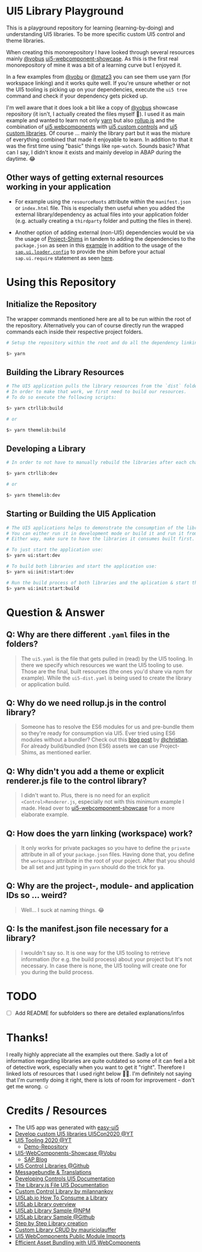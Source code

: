 # UI5 Library Playground

This is a playground repository for learning (learning-by-doing) and understanding UI5 libraries. To be more specific custom UI5 control and theme libraries.

When creating this monorepository I have looked through several resources mainly [@vobus](https://github.com/vobu) [ui5-webcomponent-showcase](https://github.com/vobu/ui5-webcomponents-showcase). As this is the first real monorepository of mine it was a bit of a learning curve but I enjoyed it.

In a few examples from [@vobu](https://github.com/vobu) or [@matz3](https://github.com/matz3/) you can see them use yarn (for workspace linking) and it works quite well. If you're unsure whether or not the UI5 tooling is picking up on your dependencies, execute the `ui5 tree` command and check if your dependency gets picked up.

I'm well aware that it does look a bit like a copy of [@vobus](https://github.com/vobu) showcase repository (it isn't, I actually created the files myself 👀). I used it as main example and wanted to learn not only [yarn](https://yarnpkg.com/) but also [rollup.js](https://rollupjs.org/guide/en/) and the combination of [ui5 webcomponents](https://sap.github.io/ui5-webcomponents/) with [ui5 custom controls](https://sapui5.hana.ondemand.com/#/topic/8dcab0011d274051808f959800cabf9f) and [ui5 custom libraries](https://github.com/SAP/openui5/blob/dc225e1c87bcdfe64e6c67972f6a7bd561cc00d7/docs/controllibraries.md). Of course ... mainly the library part but it was the mixture of everything combined that made it enjoyable to learn. In addition to that it was the first time using "basic" things like `npm-watch`. Sounds basic? What can I say, I didn't know it exists and mainly develop in ABAP during the daytime. 😂

## Other ways of getting external resources working in your application

- For example using the `resourceRoots` attribute within the `manifest.json` or `index.html` file. This is especially then useful when you added the external library/dependency as actual files into your application folder (e.g. actually creating a `thirdparty` folder and putting the files in there).

- Another option of adding external (non-UI5) dependencies would be via the usage of [Project-Shims](https://sap.github.io/ui5-tooling/pages/extensibility/ProjectShims/) in tandem to adding the dependencies to the `package.json` as seen in this [example](https://github.com/matz3/ui5con20-ui5-tooling/blob/master/demo-project/packages/library/ui5.yaml) in addition to the usage of the [`sap.ui.loader.config`](https://openui5.hana.ondemand.com/api/sap.ui.loader#overview) to provide the shim before your actual `sap.ui.require` statement as seen [here](https://github.com/matz3/ui5con20-ui5-tooling/blob/master/demo-project/packages/library/src/ui5con20/library/Chart.js).

# Using this Repository

## Initialize the Repository

The wrapper commands mentioned here are all to be run within the root of the repository. Alternatively you can of course directly run the wrapped commands each inside their respective project folders.

```sh
# Setup the repository within the root and do all the dependency linking.

$> yarn
```

## Building the Library Resources

```bash
# The UI5 application pulls the library resources from the `dist` folder.
# In order to make that work, we first need to build our resources.
# To do so execute the following scripts:

$> yarn ctrllib:build 

# or

$> yarn themelib:build
```

## Developing a Library

```bash
# In order to not have to manually rebuild the libraries after each change use:

$> yarn ctrllib:dev

# or

$> yarn themelib:dev
```

## Starting or Building the UI5 Application

```bash
# The UI5 applications helps to demonstrate the consumption of the libraries.
# You can either run it in development mode or build it and run it from the `dist` folder. 
# Either way, make sure to have the libraries it consumes built first.

# To just start the application use:
$> yarn ui:start:dev

# To build both libraries and start the application use:
$> yarn ui:init:start:dev

# Run the build process of both libraries and the aplication & start the built application:
$> yarn ui:init:start:build
```

# Question & Answer

## Q: Why are there different `.yaml` files in the folders?

> The `ui5.yaml` is the file that gets pulled in (read) by the UI5 tooling. In there we specify which resources we want the UI5 tooling to use. Those are the final, built resources (the ones you'd share via npm for example). While the `ui5-dist.yaml` is being used to create the library or application build.

## Q: Why do we need rollup.js in the control library?

> Someone has to resolve the ES6 modules for us and pre-bundle them so they're ready for consumption via UI5. Ever tried using ES6 modules without a bundler? Check out this [blog post](https://blogs.sap.com/2020/12/30/using-ui5-web-components-without-any-framework) by [@christian](https://github.com/christianp86). For already build/bundled (non ES6) assets we can use Project-Shims, as mentioned earlier.

## Q: Why didn't you add a theme or explicit renderer.js file to the control library?

> I didn't want to. Plus, there is no need for an explicit `<Control>Renderer.js`, especially not with this minimum example I made. Head over to [ui5-webcomponent-showcase](https://github.com/vobu/ui5-webcomponents-showcase) for a more elaborate example.

## Q: How does the yarn linking (workspace) work?

> It only works for private packages so you have to define the `private` attribute in all of your `package.json` files. Having done that, you define the `workspace` attribute in the root of your poject. After that you should be all set and just typing in `yarn` should do the trick for ya.

## Q: Why are the project-, module- and application IDs so ... weird?

> Well... I suck at naming things. 😂

## Q: Is the manifest.json file necessary for a library?

> I wouldn't say so. It is one way for the UI5 tooling to retrieve information (for e.g. the build process) about your project but It's not necessary. In case there is none, the UI5 tooling will create one for you during the build process.

# TODO

- [ ] Add README for subfolders so there are detailed explanations/infos

# Thanks!

I really highly appreciate all the examples out there. Sadly a lot of information regarding libraries are quite outdated so some of it can feel a bit of detective work, especially when you want to get it "right". Therefore I linked lots of resources that I used right below 🔽🔽. I'm definitely not saying that I'm currently doing it right, there is lots of room for improvement - don't get me wrong. ☺

# Credits / Resources

- The UI5 app was generated with [easy-ui5](https://github.com/SAP)
- [Develop custom UI5 libraries UI5Con2020 @YT](https://www.youtube.com/watch?v=g3Zskx4MKI0)
- [UI5 Tooling 2020 @YT](https://www.youtube.com/watch?v=8IHoVJLKN34)
  - [Demo-Repository](https://github.com/matz3/ui5con20-ui5-tooling/tree/master/demo-project)
- [UI5-WebComponents-Showcase @Vobu](https://github.com/vobu/ui5-webcomponents-showcase)
  - [SAP Blog](https://blogs.sap.com/2020/03/06/ui5-with-ui5-web-components/)
- [UI5 Control Libraries @Github](https://github.com/SAP/openui5/blob/dc225e1c87bcdfe64e6c67972f6a7bd561cc00d7/docs/controllibraries.md)
- [Messagebundle & Translations](https://github.com/SAP/openui5/blob/dc225e1c87bcdfe64e6c67972f6a7bd561cc00d7/docs/controllibraries.md#translation-file-messagebundleproperties-and-translation)
- [Developing Controls UI5 Documentation](https://sapui5.hana.ondemand.com/#/topic/8dcab0011d274051808f959800cabf9f)
- [The Library.js File UI5 Documentation](https://sapui5.hana.ondemand.com/#/topic/bd039ed5f99e4d3f8d020b0da62f9d85)
- [Custom Control Library by milannankov](https://github.com/milannankov/sap-ui5-custom-control-library-seed)
- [UI5Lab.io How To Consume a Library](https://ui5lab.io/docs/#/how_to/consume_library)
- [UI5Lab Library overview](https://ui5lab.io/browser/index.html)
- [UI5Lab Library Sample @NPM](https://www.npmjs.com/package/ui5lab-library-simple)
- [UI5Lab Library Sample @Github](https://github.com/UI5Lab/UI5Lab-library-simple)
- [Step by Step Library creation](https://blogs.sap.com/2018/01/15/step-by-step-procedure-to-create-sapui5-library-with-custom-controls-and-consume-the-library-into-sapui5-applications/)
- [Custom Library CRUD by mauriciolauffer](https://github.com/mauriciolauffer/openui5-model-json-crud)
- [UI5 WebComponents Public Module Imports](https://sap.github.io/ui5-webcomponents/playground/docs/public-module-imports/#internationalization)
- [Efficient Asset Bundling with UI5 WebComponents](https://github.com/SAP/ui5-webcomponents/blob/master/docs/Assets.md#bundling)
